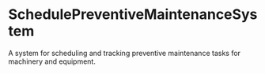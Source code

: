 # SchedulePreventiveMaintenanceSystem
A system for scheduling and tracking preventive maintenance tasks for machinery and equipment.
